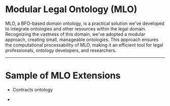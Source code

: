 # Modular Legal Ontology (MLO)

MLO, a BFO-based domain ontology, is a practical solution we've developed to integrate ontologies and other resources within the legal domain. Recognizing the vastness of this domain, we've adopted a modular approach, creating small, manageable ontologies. This approach ensures the computational processability of MLO, making it an efficient tool for legal professionals, ontology developers, and researchers.

------------------------------------------

# Sample of MLO Extensions

- Contracts ontology

- 

